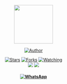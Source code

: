 <div align="center">
<a href="https://github.com/TaufiqStark"><img src="https://avatars.githubusercontent.com/u/48915546?v=4" height="128" width="128" /></a>
</p>

<p align="center">
  <a href="https://github.com/TaufiqStark"><img title="Author" src="https://img.shields.io/badge/Author-TaufiqStark-purple.svg?style=for-the-badge&logo=github" /></a>
</p>

<p align="center">
  <a href="https://github.com/TaufiqStark/TaufiqStark.github.io/tree/master/to-do-list"><img title="Stars" src="https://img.shields.io/github/stars/TaufiqStark/TaufiqStark.github.io/tree/master/to-do-list?color=red&style=flat-square" /></a>
  <a href="https://github.com/TaufiqStark/TaufiqStark.github.io/tree/master/to-do-list/network/members"><img title="Forks" src="https://img.shields.io/github/forks/TaufiqStark/TaufiqStark.github.io/tree/master/to-do-list?color=red&style=flat-square" /></a>
  <a href="https://github.com/TaufiqStark/TaufiqStark.github.io/tree/master/to-do-list"><img title="Watching" src="https://img.shields.io/github/watchers/TaufiqStark/TaufiqStark.github.io/to-do-list?label=watchers&color=blue&style=flat-square" /></a> <br>
  <img src="https://img.shields.io/github/repo-size/TaufiqStark/TaufiqStark.github.io/tree/master/to-do-list" />
  <a href="https://www.codefactor.io/repository/github/TaufiqStark/TaufiqStark.github.io/tree/master/to-do-list"><img src="https://www.codefactor.io/repository/github/TaufiqStark/TaufiqStark.github.io/tree/master/to-do-list/badge" /></a>
</p>

<h4 align="center">
  <a href="https://chat.whatsapp.com/GLhL490gv5p2DcXT1CmdEd"><img alt="WhatsApp" src="https://img.shields.io/badge/WhatsApp%20Group-25D366?style=for-the-badge&logo=whatsapp&logoColor=white"/></a>
</a>
</h4>
</div>

